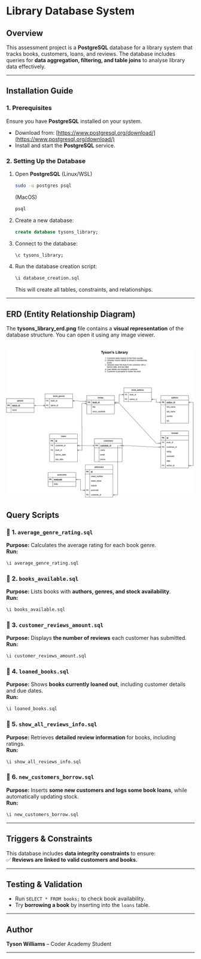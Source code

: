 # **Library Database System**  

## **Overview**  
This assessment project is a **PostgreSQL** database for a library system that tracks books, customers, loans, and reviews. The database includes queries for **data aggregation, filtering, and table joins** to analyse library data effectively.  

---

## **Installation Guide**  

### **1. Prerequisites**  
Ensure you have **PostgreSQL** installed on your system.  
- Download from: [https://www.postgresql.org/download/](https://www.postgresql.org/download/)  
- Install and start the **PostgreSQL** service.  

### **2. Setting Up the Database**  
1. Open **PostgreSQL** (Linux/WSL) 
    ```bash
    sudo -u postgres psql
    ```
    (MacOS)
    ```bash
    psql
    ```  
2. Create a new database:  
   ```sql
   create database tysons_library;
   ```  
3. Connect to the database:  
   ```sh
   \c tysons_library;
   ```  
4. Run the database creation script:  
   ```sh
   \i database_creation.sql
   ```  
   This will create all tables, constraints, and relationships.

---

## **ERD (Entity Relationship Diagram)**  
The **tysons_library_erd.png** file contains a **visual representation** of the database structure. You can open it using any image viewer.  

![tysons_library.erd.png](images/tysons_library_erd.png)
---

## **Query Scripts**  

### 📌 **1. `average_genre_rating.sql`**  
**Purpose:** Calculates the average rating for each book genre.  
**Run:**  
```sql
\i average_genre_rating.sql
```

### 📌 **2. `books_available.sql`**  
**Purpose:** Lists books with **authors, genres, and stock availability**.  
**Run:**  
```sql
\i books_available.sql
```

### 📌 **3. `customer_reviews_amount.sql`**  
**Purpose:** Displays **the number of reviews** each customer has submitted.  
**Run:**  
```sql
\i customer_reviews_amount.sql
```

### 📌 **4. `loaned_books.sql`**  
**Purpose:** Shows **books currently loaned out**, including customer details and due dates.  
**Run:**  
```sql
\i loaned_books.sql
```

### 📌 **5. `show_all_reviews_info.sql`**  
**Purpose:** Retrieves **detailed review information** for books, including ratings.  
**Run:**  
```sql
\i show_all_reviews_info.sql
```

### 📌 **6. `new_customers_borrow.sql`**  
**Purpose:** Inserts **some new customers and logs some book loans**, while automatically updating stock.  
**Run:**  
```sql
\i new_customers_borrow.sql
```

---

## **Triggers & Constraints**  
This database includes **data integrity constraints** to ensure:  
✅ **Reviews are linked to valid customers and books.**  

---

## **Testing & Validation**  
- Run `SELECT * FROM books;` to check book availability.  
- Try **borrowing a book** by inserting into the `loans` table.  

---

## **Author**  
**Tyson Williams** – Coder Academy Student

---
